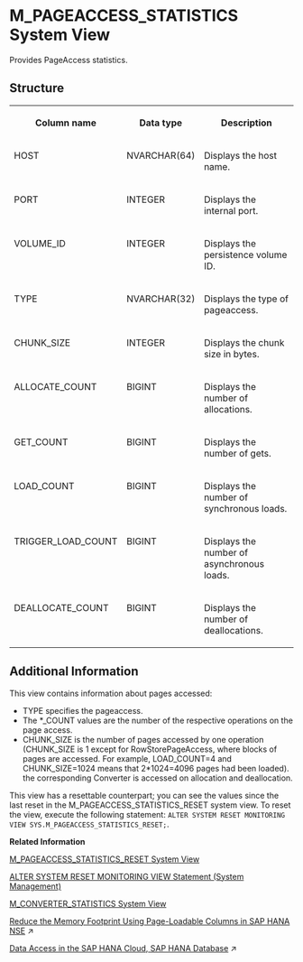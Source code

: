 <!-- loio20b69793751910148374d05a00d03c78 -->

# M\_PAGEACCESS\_STATISTICS System View

Provides PageAccess statistics.



<a name="loio20b69793751910148374d05a00d03c78___m__p_a_g_e_a_c_c_e_s_s__s_t_a_t_i_s_t_i_c_s_1struct_M_PAGEACCESS_STATISTICS"/>

## Structure


<table>
<tr>
<th valign="top">

Column name

</th>
<th valign="top">

Data type

</th>
<th valign="top">

Description

</th>
</tr>
<tr>
<td valign="top">

HOST

</td>
<td valign="top">

NVARCHAR\(64\)

</td>
<td valign="top">

Displays the host name.

</td>
</tr>
<tr>
<td valign="top">

PORT

</td>
<td valign="top">

INTEGER

</td>
<td valign="top">

Displays the internal port.

</td>
</tr>
<tr>
<td valign="top">

VOLUME\_ID

</td>
<td valign="top">

INTEGER

</td>
<td valign="top">

Displays the persistence volume ID.

</td>
</tr>
<tr>
<td valign="top">

TYPE

</td>
<td valign="top">

NVARCHAR\(32\)

</td>
<td valign="top">

Displays the type of pageaccess.

</td>
</tr>
<tr>
<td valign="top">

CHUNK\_SIZE

</td>
<td valign="top">

INTEGER

</td>
<td valign="top">

Displays the chunk size in bytes.

</td>
</tr>
<tr>
<td valign="top">

ALLOCATE\_COUNT

</td>
<td valign="top">

BIGINT

</td>
<td valign="top">

Displays the number of allocations.

</td>
</tr>
<tr>
<td valign="top">

GET\_COUNT

</td>
<td valign="top">

BIGINT

</td>
<td valign="top">

Displays the number of gets.

</td>
</tr>
<tr>
<td valign="top">

LOAD\_COUNT

</td>
<td valign="top">

BIGINT

</td>
<td valign="top">

Displays the number of synchronous loads.

</td>
</tr>
<tr>
<td valign="top">

TRIGGER\_LOAD\_COUNT

</td>
<td valign="top">

BIGINT

</td>
<td valign="top">

Displays the number of asynchronous loads.

</td>
</tr>
<tr>
<td valign="top">

DEALLOCATE\_COUNT

</td>
<td valign="top">

BIGINT

</td>
<td valign="top">

Displays the number of deallocations.

</td>
</tr>
</table>



<a name="loio20b69793751910148374d05a00d03c78___m__p_a_g_e_a_c_c_e_s_s__s_t_a_t_i_s_t_i_c_s_1fulldesc_M_PAGEACCESS_STATISTICS"/>

## Additional Information

This view contains information about pages accessed:

-   TYPE specifies the pageaccess.
-   The \*\_COUNT values are the number of the respective operations on the page access.
-   CHUNK\_SIZE is the number of pages accessed by one operation \(CHUNK\_SIZE is 1 except for RowStorePageAccess, where blocks of pages are accessed. For example, LOAD\_COUNT=4 and CHUNK\_SIZE=1024 means that 2\*1024=4096 pages had been loaded\). the corresponding Converter is accessed on allocation and deallocation.

This view has a resettable counterpart; you can see the values since the last reset in the M\_PAGEACCESS\_STATISTICS\_RESET system view. To reset the view, execute the following statement: `ALTER SYSTEM RESET MONITORING VIEW SYS.M_PAGEACCESS_STATISTICS_RESET;`.

**Related Information**  


[M\_PAGEACCESS\_STATISTICS\_RESET System View](m-pageaccess-statistics-reset-system-view-20b6c34.md "Provides the PageAccess statistics since the last reset.")

[ALTER SYSTEM RESET MONITORING VIEW Statement \(System Management\)](../../010-SQL-Reference/012-SQL-Statements/alter-system-reset-monitoring-view-statement-system-management-20d27aa.md "Resets statistics data for the specified monitoring view.")

[M\_CONVERTER\_STATISTICS System View](m-converter-statistics-system-view-20acadb.md "Provides converter statistics.")

[Reduce the Memory Footprint Using Page-Loadable Columns in SAP HANA NSE](https://help.sap.com/viewer/f9c5015e72e04fffa14d7d4f7267d897/2024_1_QRC/en-US/786c621dd35e4534a2f955bf2f04a2e2.html "SAP HANA native storage extension (NSE) uses techniques to load only the pages into memory that include data that is relevant to your search. Pages containing data that is not accessed by your query are not loaded from disk.") :arrow_upper_right:

[Data Access in the SAP HANA Cloud, SAP HANA Database](https://help.sap.com/viewer/477aa413a36c4a95878460696fcc8896/2024_1_QRC/en-US/7791e61775f949d9989eafc443158cdb.html "The SAP HANA database in SAP HANA Cloud supports the integration of data from many data sources to enrich your applications and deliver in-depth analysis. These include federated queries, data replication, and processes to improve data quality.") :arrow_upper_right:

